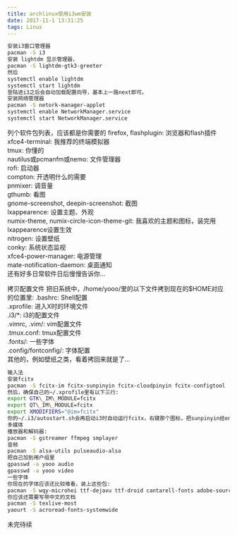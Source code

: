```yaml
---
title: archlinux使用i3wm安装
date: 2017-11-1 13:31:25
tags: Linux
---
```

```bash
安装i3窗口管理器  
pacman -S i3  
安装 lightdm 显示管理器，  
pacman -S lightdm-gtk3-greeter  
然后  
systemctl enable lightdm  
systemctl start lightdm  
登陆进i3之后会自动加载配置向导，基本上一路next即可。
安装网络管理器
pacman -S netork-manager-applet  
systemctl enable NetworkManager.service  
systemctl start NetworkManager.service  
```

列个软件包列表，应该都是你需要的
firefox, flashplugin: 浏览器和flash插件  
xfce4-terminal: 我推荐的终端模拟器  
tmux: 你懂的  
nautilus或pcmanfm或nemo: 文件管理器  
rofi: 启动器  
compton: 开透明什么的需要  
pnmixer: 调音量  
gthumb: 看图  
gnome-screenshot, deepin-screenshot: 截图  
lxappearence: 设置主题、外观  
numix-theme, numix-circle-icon-theme-git: 我喜欢的主题和图标，装完用lxappearence设置生效  
nitrogen: 设置壁纸  
conky: 系统状态监视  
xfce4-power-manager: 电源管理  
mate-notification-daemon: 桌面通知  
还有好多日常软件日后慢慢告诉你…

拷贝配置文件
把旧系统中，/home/yooo/里的以下文件拷到现在的$HOME对应的位置里:
.bashrc: Shell配置  
.xprofile: 进入X时的环境文件  
.i3/*: i3的配置文件  
.vimrc, .vim/: vim配置文件  
.tmux.conf: tmux配置文件  
.fonts/: 一些字体  
.config/fontconfig/: 字体配置  
其他的，例如壁纸之类，看着拷回来就是了…

```bash
输入法
安装fcitx
pacman -S fcitx-im fcitx-sunpinyin fcitx-cloudpinyin fcitx-configtool  
然后，确保自己的~/.xprofile里有以下三行:
export GTK\_IM\_MODULE=fcitx  
export QT\_IM\_MODULE=fcitx  
export XMODIFIERS="@im=fcitx"  
你的~/.i3/autostart.sh会再启动i3时自动运行fcitx，右键那个图标，把sunpinyin给enable了。
多媒体
播放器和解码器:  
pacman -S gstreamer ffmpeg smplayer  
音频  
pacman -S alsa-utils pulseaudio-alsa  
把自己加到用户组里
gpasswd -a yooo audio  
gpasswd -a yooo video  
一些字体
你现在的字体应该还比较难看，装上这些包:
pacman -S wqy-microhei ttf-dejavu ttf-droid cantarell-fonts adobe-source-han-sans-cn-fonts  
你应该还需要写带中文的文档
pacman -S texlive-most  
yaourt -S acroread-fonts-systemwide  
```

未完待续

 
